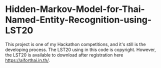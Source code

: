 # Hidden-Markov-Model-for-Thai-Named-Entity-Recognition-using-LST20

This project is one of my Hackathon competitions, and it's still is the developing process. 
The LST20 using in this code is copyright. However, the LST20 is available to download after registration here https://aiforthai.in.th/.
